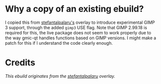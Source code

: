 # Why a copy of an existing ebuild?
I copied this from [stefantalpalaru's](https://github.com/stefantalpalaru/gentoo-overlay) overlay to introduce experimental GIMP 3 support, through the added `gimp3` USE flag. Note that GIMP 2.99.18 is required for this, the live package does not seem to work properly due to the way gmic-qt handles functions based on GIMP versions. I might make a patch for this if I understand the code clearly enough.

# Credits
<i>This ebuild originates from the [stefantalpalaru](https://github.com/stefantalpalaru/gentoo-overlay) overlay.</i>
